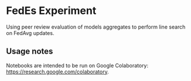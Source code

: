 # FedEs Experiment

Using peer review evaluation of models aggregates to perform line search on FedAvg updates.

## Usage notes

Notebooks are intended to be run on Google Colaboratory: https://research.google.com/colaboratory.